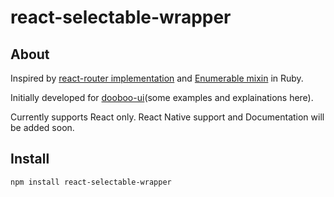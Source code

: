 # react-selectable-wrapper

## About
Inspired by  [react-router implementation](https://github.com/remix-run/react-router/blob/main/packages/react-router/modules/Switch.js)  and [Enumerable mixin](https://ruby-doc.org/core-3.0.2/Enumerable.html) in Ruby.

Initially developed for [dooboo-ui](https://github.com/dooboolab/dooboo-ui/pull/70)(some examples and explainations here).

Currently supports React only.
React Native support and Documentation will be added soon.

## Install
```
npm install react-selectable-wrapper
```
